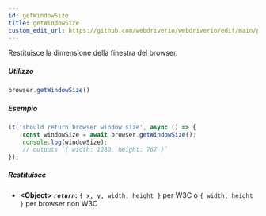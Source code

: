 ```yaml
---
id: getWindowSize
title: getWindowSize
custom_edit_url: https://github.com/webdriverio/webdriverio/edit/main/packages/webdriverio/src/commands/browser/getWindowSize.ts
---
```


Restituisce la dimensione della finestra del browser.

##### Utilizzo

```js
browser.getWindowSize()
```

##### Esempio

```js title="getWindowSize.js"
it('should return browser window size', async () => {
    const windowSize = await browser.getWindowSize();
    console.log(windowSize);
    // outputs `{ width: 1280, height: 767 }`
});
```

##### Restituisce

- **&lt;Object&gt;**
            **<code><var>return</var></code>:**  `{ x, y, width, height }` per W3C o `{ width, height }` per browser non W3C